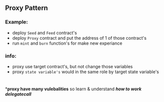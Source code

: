 ## Proxy Pattern

### Example:
- deploy `Seed` and `Feed` contract's
- deploy `Proxy` contract and put the address of 1 of those contract's
- run `mint`  and `burn` function's for make new experiance

### info:
- proxy use target contract's, but not change those variables
- proxy `state variable's` would in the same role by target state variable's

#

***proxy have many vulebalities** so learn & understand ***how to work delegatecall***
